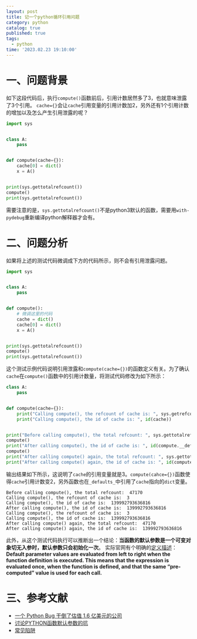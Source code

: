 ```yaml
---
layout: post
title: 记一个python循环引用问题 
category: python
catalog: true
published: true
tags:
  - python
time: '2023.02.23 19:10:00'
---
```


# 一、问题背景
如下这段代码后，执行`compute()`函数前后，引用计数居然多了3，也就意味泄露了3个引用。
`cache={}`会让`cache`引用变量的引用计数加2，另外还有1个引用计数的增加以及怎么产生引用泄露的呢？
```python
import sys


class A:
    pass


def compute(cache={}):
    cache[0] = dict()
    x = A()


print(sys.gettotalrefcount())
compute()
print(sys.gettotalrefcount())
```
需要注意的是，`sys.gettotalrefcount()`不是python3默认的函数，需要用`with-pydebug`重新编译python解释器才会有。

# 二、问题分析
如果将上述的测试代码微调成下方的代码所示，则不会有引用泄露问题。
```python
import sys


class A:
    pass


def compute():
    # 微调这里的代码
    cache = dict()
    cache[0] = dict()
    x = A()


print(sys.gettotalrefcount())
compute()
print(sys.gettotalrefcount())
```
这个测试示例代码说明引用泄露和`compute(cache={})`的函数定义有关。为了确认`cache`在`compute()`函数中的引用计数量，将测试代码修改为如下所示：
```python
class A:
    pass


def compute(cache={}):
    print("Calling compute(), the refcount of cache is: ", sys.getrefcount(cache))
    print("Calling compute(), the id of cache is: ", id(cache))


print("Before calling compute(), the total refcount: ", sys.gettotalrefcount())
compute()
print("After calling compute(), the id of cache is: ", id(compute.__defaults__[0]))
compute()
print("After calling compute() again, the total refcount: ", sys.gettotalrefcount())
print("After calling compute() again, the id of cache is: ", id(compute.__defaults__[0]))
```
输出结果如下所示，这说明了`cache`的引用变量就是3。`compute(cahce={})`函数使得`cache`引用计数变2，另外函数也在`_defaults_`中引用了`cache`指向的`dict`变量。
```shell
Before calling compute(), the total refcount:  47170
Calling compute(), the refcount of cache is:  3
Calling compute(), the id of cache is:  139992793636816
After calling compute(), the id of cache is:  139992793636816
Calling compute(), the refcount of cache is:  3
Calling compute(), the id of cache is:  139992793636816
After calling compute() again, the total refcount:  47170
After calling compute() again, the id of cache is:  139992793636816
```
此外，从这个测试代码执行可以推断出一个结论：**当函数的默认参数是一个可变对象切无入参时，默认参数只会初始化一次**。
实际官网有个明确的[定义描述](https://docs.python.org/3.10/reference/compound_stmts.html#function-definitions)：**Default parameter values are evaluated from left to right when the function definition is executed. This means that the expression is evaluated once, when the function is defined, and that the same “pre-computed” value is used for each call.**

# 三、参考文献
- [一个 Python Bug 干倒了估值 1.6 亿美元的公司](https://mp.weixin.qq.com/s/d9fI1hTfX5IrXAjRI_n4tg)
- [讨论PYTHON函数默认参数的坑](http://blog.nsfocus.net/python/)
- [常见陷阱](https://pythonguidecn.readthedocs.io/zh/latest/writing/gotchas.html)
